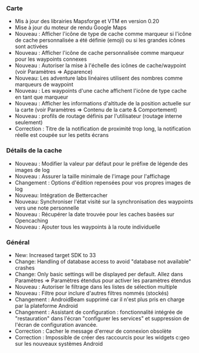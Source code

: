 ### Carte
- Mis à jour des librairies Mapsforge et VTM en version 0.20
- Mise à jour du moteur de rendu Google Maps
- Nouveau : Afficher l'icône de type de cache comme marqueur si l'icône de cache personnalisée a été définie (emoji) ou si les grandes icônes sont activées
- Nouveau : Afficher l'icône de cache personnalisée comme marqueur pour les waypoints connexes
- Nouveau : Autoriser la mise à l'échelle des icônes de cache/waypoint (voir Paramètres => Apparence)
- Nouveau: Les adventure labs linéaires utilisent des nombres comme marqueurs de waypoint
- Nouveau : Les waypoints d'une cache affichent l'icône de type cache en tant que marqueur
- Nouveau : Afficher les informations d'altitude de la position actuelle sur la carte (voir Paramètres => Contenu de la carte & Comportement)
- Nouveau : profils de routage définis par l'utilisateur (routage interne seulement)
- Correction : Titre de la notification de proximité trop long, la notification réelle est coupée sur les petits écrans

### Détails de la cache
- Nouveau : Modifier la valeur par défaut pour le préfixe de légende des images de log
- Nouveau : Assurer la taille minimale de l'image pour l'affichage
- Changement : Options d'édition repensées pour vos propres images de log
- Nouveau: Intégration de Bettercacher
- Nouveau: Synchroniser l'état visité sur la synchronisation des waypoints vers une note personnelle
- Nouveau : Récupérer la date trouvée pour les caches basées sur Opencaching
- Nouveau : Ajouter tous les waypoints à la route individuelle

### Général
- New: Increased target SDK to 33
- Change: Handling of database access to avoid "database not available" crashes
- Change: Only basic settings will be displayed per default. Allez dans Paramètres => Paramètres étendus pour activer les paramètres étendus
- Nouveau : Autoriser le filtrage dans les listes de sélection multiple
- Nouveau : Filtre pour inclure d'autres filtres nommés (stockés)
- Changement : AndroidBeam supprimé car il n'est plus pris en charge par la plateforme Android
- Changement : Assistant de configuration : fonctionnalité intégrée de "restauration" dans l'écran "configurer les services" et suppression de l'écran de configuration avancée.
- Correction : Cacher le message d'erreur de connexion obsolète
- Correction : Impossible de créer des raccourcis pour les widgets c:geo sur les nouveaux systèmes Android
